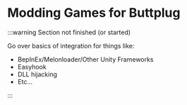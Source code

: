 # Modding Games for Buttplug

:::warning Section not finished (or started)

Go over basics of integration for things like:

- BepInEx/Melonloader/Other Unity Frameworks
- Easyhook
- DLL hijacking
- Etc...

:::
